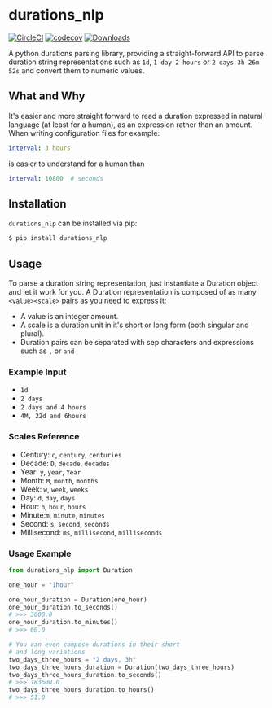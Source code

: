 # durations_nlp

[![CircleCI](https://circleci.com/gh/timwedde/durations_nlp.svg?style=svg)](https://circleci.com/gh/timwedde/durations_nlp)
[![codecov](https://codecov.io/gh/timwedde/durations_nlp/branch/master/graph/badge.svg)](https://codecov.io/gh/timwedde/durations_nlp)
[![Downloads](https://pepy.tech/badge/durations-nlp)](https://pepy.tech/project/durations-nlp)

A python durations parsing library, providing a straight-forward API to parse duration string representations such as `1d`, `1 day 2 hours` or `2 days 3h 26m 52s` and convert them to numeric values.

## What and Why
It's easier and more straight forward to read a duration expressed in natural language (at least for a human), as an expression rather than an amount. When writing configuration files for example:

```yaml
interval: 3 hours
```

is easier to understand for a human than

```yaml
interval: 10800  # seconds
```

## Installation

`durations_nlp` can be installed via pip:
```bash
$ pip install durations_nlp
```

## Usage
To parse a duration string representation, just instantiate a Duration object and let it work for you. A Duration representation is composed of as many ``<value><scale>`` pairs as you need to express it:
* A value is an integer amount.
* A scale is a duration unit in it's short or long form (both singular and plural).
* Duration pairs can be separated with sep characters and expressions such as `,` or `and`

### Example Input

* `1d`
* `2 days`
* `2 days and 4 hours`
* `4M, 22d and 6hours`

### Scales Reference

* Century: `c`, `century`, `centuries`
* Decade: `D`, `decade`, `decades`
* Year: `y`, `year`, `Year`
* Month: `M`, `month`, `months`
* Week: `w`, `week`, `weeks`
* Day: `d`, `day`, `days`
* Hour: `h`, `hour`, `hours`
* Minute:`m`, `minute`, `minutes`
* Second: `s`, `second`, `seconds`
* Millisecond: `ms`, `millisecond`, `milliseconds`

### Usage Example

```python
from durations_nlp import Duration

one_hour = "1hour"

one_hour_duration = Duration(one_hour)
one_hour_duration.to_seconds()
# >>> 3600.0
one_hour_duration.to_minutes()
# >>> 60.0

# You can even compose durations in their short
# and long variations
two_days_three_hours = "2 days, 3h"
two_days_three_hours_duration = Duration(two_days_three_hours)
two_days_three_hours_duration.to_seconds()
# >>> 183600.0
two_days_three_hours_duration.to_hours()
# >>> 51.0
```
